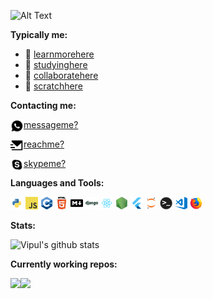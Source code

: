 ![Alt Text](https://media.giphy.com/media/I7kMRW6mj4YtW/giphy.gif)

**Typically me:**

- 🔭 [learnmorehere](https://vipul43.github.io/my_portfolio)
- 🌱 [studyinghere](https://iitpkd.ac.in)
- 👯 [collaboratehere](https://github.com/vipul43/algorithms)
- 🤔 [scratchhere](https://vipul43.github.io/draw)

**Contacting me:**

<a href="https://api.whatsapp.com/send?phone=917032708714&text=Heyy%20I%20Just%20saw%20your%20profile%20on%20gihub.%20Want%20to%20chat😀😀"><img align="left" width="21px" src="https://raw.githubusercontent.com/vipul43/vipul43/master/assets/whatsapp-fill.svg" />messageme?</a>

<a href="mailto:saifunny43@gmail.com"><img align="left" width="21px" src="https://raw.githubusercontent.com/vipul43/vipul43/master/assets/mail-send-fill.svg" />reachme?</a>

<a href="https://join.skype.com/invite/WkhNndDOGXnQ"><img align="left" width="21px" src="https://raw.githubusercontent.com/vipul43/vipul43/master/assets/skype-fill.svg" />skypeme?</a>

**Languages and Tools:**  

<code><img height="20" src="https://github.com/github/explore/blob/master/topics/python/python.png"></code>
<code><img height="20" src="https://github.com/github/explore/blob/master/topics/javascript/javascript.png"></code>
<code><img height="20" src="https://github.com/github/explore/blob/master/topics/cpp/cpp.png"></code>
<code><img height="20" src="https://github.com/github/explore/blob/master/topics/html/html.png"></code>
<code><img height="20" src="https://github.com/github/explore/blob/master/topics/markdown/markdown.png"></code>
<code><img height="20" src="https://github.com/github/explore/blob/master/topics/django/django.png"></code>
<code><img height="20" src="https://github.com/github/explore/blob/master/topics/react/react.png"></code>
<code><img height="20" src="https://github.com/github/explore/blob/master/topics/nodejs/nodejs.png"></code>
<code><img height="20" src="https://github.com/github/explore/blob/master/topics/flutter/flutter.png"></code>
<code><img height="20" src="https://github.com/github/explore/blob/master/topics/jupyter-notebook/jupyter-notebook.png"></code>
<code><img height="20" src="https://github.com/github/explore/blob/master/topics/terminal/terminal.png"></code>
<code><img height="20" src="https://github.com/github/explore/blob/master/topics/visual-studio-code/visual-studio-code.png"></code>
<code><img height="20" src="https://github.com/github/explore/blob/master/topics/firefox/firefox.png"></code>

**Stats:**

![Vipul's github stats](https://github-readme-stats.vercel.app/api?username=vipul43&show_icons=true&title_color=fff&icon_color=79ff97&text_color=9f9f9f&bg_color=151515)

**Currently working repos:**

<a href="https://github.com/vipul43/image_captioning">
  <img align="left" src="https://github-readme-stats.vercel.app/api/pin/?username=vipul43&repo=algorithms&title_color=fff&icon_color=79ff97&text_color=9f9f9f&bg_color=151515" />
</a>

<a href="https://github.com/vipul43/my_portfolio">
  <img align="left" src="https://github-readme-stats.vercel.app/api/pin/?username=vipul43&repo=my_portfolio&title_color=fff&icon_color=79ff97&text_color=9f9f9f&bg_color=151515" />
</a>

